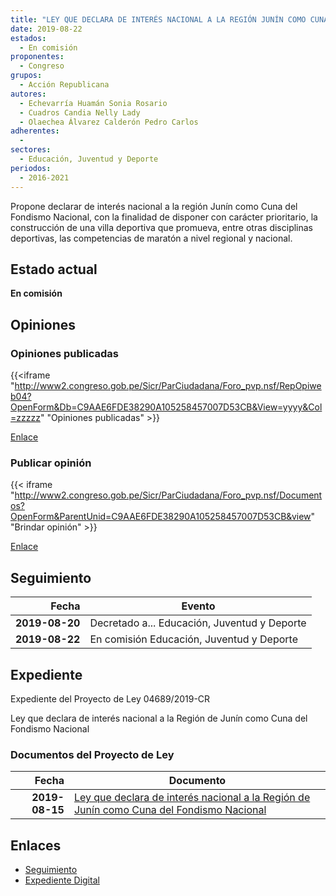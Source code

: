 ```yaml
---
title: "LEY QUE DECLARA DE INTERÉS NACIONAL A LA REGIÓN JUNÍN COMO CUNA DEL FONDISMO NACIONAL"
date: 2019-08-22
estados: 
  - En comisión
proponentes: 
  - Congreso
grupos: 
  - Acción Republicana
autores: 
  - Echevarría Huamán Sonia Rosario
  - Cuadros Candia Nelly Lady
  - Olaechea Álvarez Calderón Pedro Carlos
adherentes: 
  - 
sectores: 
  - Educación, Juventud y Deporte
periodos: 
  - 2016-2021
---
```


Propone declarar de interés nacional a la región Junín como Cuna del Fondismo Nacional, con la finalidad de disponer con carácter prioritario, la construcción de una villa deportiva que promueva, entre otras disciplinas deportivas, las competencias de maratón a nivel regional y nacional.


## Estado actual

**En comisión**

## Opiniones

### Opiniones publicadas

{{<iframe "http://www2.congreso.gob.pe/Sicr/ParCiudadana/Foro_pvp.nsf/RepOpiweb04?OpenForm&Db=C9AAE6FDE38290A105258457007D53CB&View=yyyy&Col=zzzzz" "Opiniones publicadas" >}}

[Enlace](http://www2.congreso.gob.pe/Sicr/ParCiudadana/Foro_pvp.nsf/RepOpiweb04?OpenForm&Db=C9AAE6FDE38290A105258457007D53CB&View=yyyy&Col=zzzzz)
### Publicar opinión

{{< iframe "http://www2.congreso.gob.pe/Sicr/ParCiudadana/Foro_pvp.nsf/Documentos?OpenForm&ParentUnid=C9AAE6FDE38290A105258457007D53CB&view" "Brindar opinión" >}}

[Enlace](http://www2.congreso.gob.pe/Sicr/ParCiudadana/Foro_pvp.nsf/Documentos?OpenForm&ParentUnid=C9AAE6FDE38290A105258457007D53CB&view)

## Seguimiento

| Fecha | Evento |
|------:|--------|
| **2019-08-20** | Decretado a... Educación, Juventud y Deporte|
| **2019-08-22** | En comisión Educación, Juventud y Deporte|


## Expediente

Expediente del Proyecto de Ley 04689/2019-CR

Ley que declara de interés nacional a la Región de Junín como Cuna del Fondismo Nacional


### Documentos del Proyecto de Ley

| Fecha | Documento |
|------:|--------|
| **2019-08-15** | [Ley que declara de interés nacional a la Región de Junín como Cuna del Fondismo Nacional](http://www.leyes.congreso.gob.pe/Documentos/2016_2021/Proyectos_de_Ley_y_de_Resoluciones_Legislativas/PL0468920190815.pdf) |

## Enlaces 

- [Seguimiento](http://www2.congreso.gob.pe/Sicr/TraDocEstProc/CLProLey2016.nsf/f7fff46988ca05b1052578e100829cc7/fda4f80c23335b1005258457007ceb6c?OpenDocument)
- [Expediente Digital](http://www2.congreso.gob.pe/Sicr/TraDocEstProc/CLProLey2016.nsf/f7fff46988ca05b1052578e100829cc7/fda4f80c23335b1005258457007ceb6c?OpenDocument&Click=05257FB7005EB655.eb71d0cf91d8294e05256cdf006b5706/$Body/0.1C6C)
